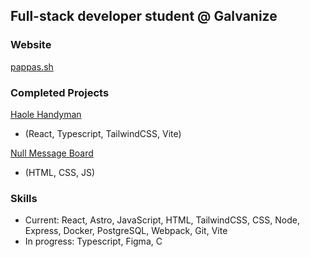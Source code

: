 ## Full-stack developer student @ Galvanize

### Website
[pappas.sh](https://pappas.sh)

### Completed Projects
[Haole Handyman](https://haolehandyman.com)
- (React, Typescript, TailwindCSS, Vite)
  
[Null Message Board](https://nullmb.onrender.com)
- (HTML, CSS, JS)
### Skills
- Current: React, Astro, JavaScript, HTML, TailwindCSS, CSS, Node, Express, Docker, PostgreSQL, Webpack, Git, Vite
- In progress: Typescript, Figma, C
